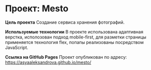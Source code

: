 # Проект: Mesto

**Цель проекта**
Создание сервиса хранения фотографий.

**Используемые технологии**
В проекте использована адаптивная верстка, исполозован подход mobile-first, для разметки страницы применяется технология flex, попапы реализованы посредством JavaScript.

**Ссылка на GitHub Pages**
Проект опубликован по адресу: https://asyaaleksandrova.github.io/mesto/
